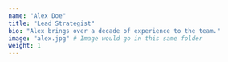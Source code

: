 ```yaml
---
name: "Alex Doe"
title: "Lead Strategist"
bio: "Alex brings over a decade of experience to the team."
image: "alex.jpg" # Image would go in this same folder
weight: 1
---
```

